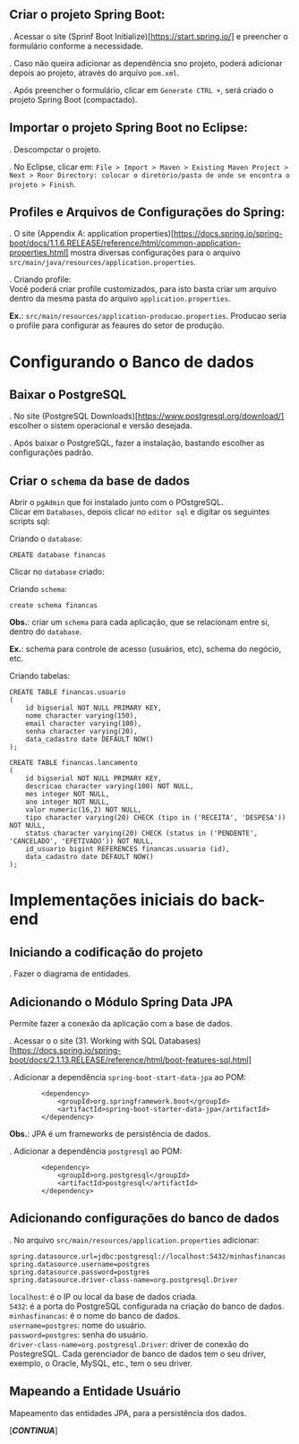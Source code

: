

## Criar o projeto Spring Boot:  

. Acessar o site (Sprinf Boot Initialize)[https://start.spring.io/] e preencher o formulário conforme a necessidade.  

. Caso não queira adicionar as dependência sno projeto, poderá adicionar depois ao projeto, através do arquivo `pom.xml`.  

. Após preencher o formulário, clicar em `Generate CTRL +`, será criado o projeto Spring Boot (compactado).   

## Importar o projeto Spring Boot no Eclipse:  

. Descompctar o projeto.  

. No Eclipse, clicar em: `File > Import > Maven > Existing Maven Project > Next > Roor Directory: colocar o diretório/pasta de onde se encontra o projeto > Finish`.  

## Profiles e Arquivos de Configurações do Spring:  

. O site (Appendix A: application properties)[https://docs.spring.io/spring-boot/docs/1.1.6.RELEASE/reference/html/common-application-properties.html] mostra diversas configurações para o arquivo `src/main/java/resources/application.properties`.  

. Criando profile:  
Você poderá criar profile customizados, para isto basta criar um arquivo dentro da mesma pasta do arquivo `application.properties`.  

**Ex.**: `src/main/resources/application-producao.properties`. Producao seria o profile para configurar as feaures do setor de produção.  

# Configurando o Banco de dados

## Baixar o PostgreSQL

. No site (PostgreSQL Downloads)[https://www.postgresql.org/download/] escolher o sistem operacional e versão desejada.  

. Após baixar o PostgreSQL, fazer a instalação, bastando escolher as configurações padrão.  

## Criar o `schema` da base de dados

Abrir o `pgAdmin` que foi instalado junto com o POstgreSQL.  
Clicar em `Databases`, depois clicar no `editor sql` e digitar os seguintes scripts sql:  

Criando o `database`:  

```
CREATE database financas
```

Clicar no `database` criado:  

Criando `schema`:  

```
create schema financas
```

**Obs.**: criar um `schema` para cada aplicação, que se relacionam entre si, dentro do `database`.  

**Ex.**: schema para controle de acesso (usuários, etc), schema do negócio, etc.  

Criando tabelas:  

```
CREATE TABLE financas.usuario
(
	id bigserial NOT NULL PRIMARY KEY,
	nome character varying(150),
	email character varying(100),
	senha character varying(20),
	data_cadastro date DEFAULT NOW()
);

CREATE TABLE financas.lancamento
(
	id bigserial NOT NULL PRIMARY KEY,
	descricao character varying(100) NOT NULL,
	mes integer NOT NULL,
	ano integer NOT NULL,
	valor numeric(16,2) NOT NULL,
	tipo character varying(20) CHECK (tipo in ('RECEITA', 'DESPESA')) NOT NULL,
	status character varying(20) CHECK (status in ('PENDENTE', 'CANCELADO', 'EFETIVADO')) NOT NULL,
	id_usuario bigint REFERENCES financas.usuario (id),
	data_cadastro date DEFAULT NOW()
);
```

# Implementações iniciais do back-end

## Iniciando a codificação do projeto

. Fazer o diagrama de entidades.  

## Adicionando o Módulo Spring Data JPA

Permite fazer a conexão da aplicação com a base de dados.  

. Acessar o o site (31. Working with SQL Databases)[https://docs.spring.io/spring-boot/docs/2.1.13.RELEASE/reference/html/boot-features-sql.html]  

. Adicionar a dependência `spring-boot-start-data-jpa` ao POM:  

```
		<dependency>
			<groupId>org.springframework.boot</groupId>
			<artifactId>spring-boot-starter-data-jpa</artifactId>
		</dependency>
```

**Obs.**: JPA é um frameworks de persistência de dados.  

. Adicionar a dependência `postgresql` ao POM:  

```
		<dependency>
			<groupId>org.postgresql</groupId>
			<artifactId>postgresql</artifactId>
		</dependency>
```

## Adicionando configurações do banco de dados

. No arquivo `src/main/resources/application.properties` adicionar:  

```
spring.datasource.url=jdbc:postgresql://localhost:5432/minhasfinancas
spring.datasource.username=postgres
spring.datasource.password=postgres
spring.datasource.driver-class-name=org.postgresql.Driver
```

`localhost`: é o IP ou local da base de dados criada.  
`5432`: é a porta do PostgreSQL configurada na criação do banco de dados.  
`minhasfinancas`: é o nome do banco de dados.  
`username=postgres`: nome do usuário.  
`password=postgres`: senha do usuário.  
`driver-class-name=org.postgresql.Driver`: driver de conexão do PostegreSQL. Cada gerenciador de banco de dados tem o seu driver, exemplo, o Oracle, MySQL, etc., tem o seu driver.  

## Mapeando a Entidade Usuário

Mapeamento das entidades JPA, para a persistência dos dados. 

[___CONTINUA___]
